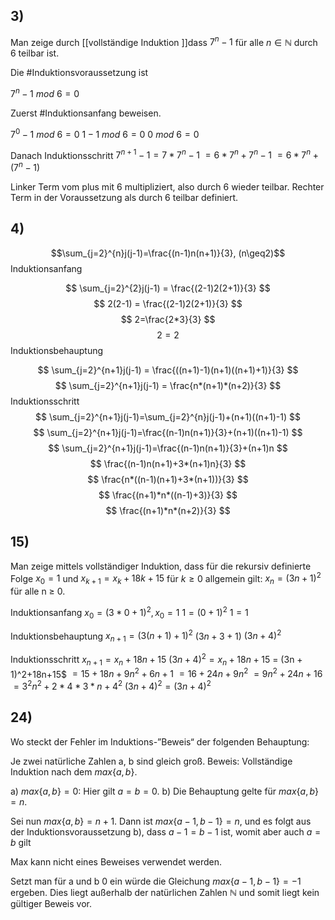 ## 3)

Man zeige durch [[vollständige Induktion ]]dass $7^n − 1$ für alle $n \in \mathbb{N}$ durch 6 teilbar ist.

Die #Induktionsvoraussetzung ist 

$7^n-1 ~mod~6=0$

Zuerst #Induktionsanfang beweisen.

$7^0-1 ~mod~ 6 = 0$
$1-1 ~mod~6=0$
$0 ~mod~6=0$

Danach Induktionsschritt
$7^{n+1}-1=7*7^n-1$
$= 6*7^n+7^n-1$
$=6*7^n+(7^n-1)$

Linker Term vom plus mit 6 multipliziert, also durch 6 wieder teilbar. Rechter Term in der Voraussetzung als durch 6 teilbar definiert.

## 4) 
$$\sum_{j=2}^{n}j(j-1)=\frac{(n-1)n(n+1)}{3}, (n\geq2)$$
Induktionsanfang

$$
\sum_{j=2}^{2}j(j-1) = \frac{(2-1)2(2+1)}{3}
$$
$$
2(2-1) = \frac{(2-1)2(2+1)}{3}
$$
$$
2=\frac{2*3}{3}
$$
$$
2=2
$$
Induktionsbehauptung

$$
\sum_{j=2}^{n+1}j(j-1) = \frac{((n+1)-1)(n+1)((n+1)+1)}{3}
$$
$$
\sum_{j=2}^{n+1}j(j-1) = \frac{n*(n+1)*(n+2)}{3}
$$
Induktionsschritt
$$
\sum_{j=2}^{n+1}j(j-1)=\sum_{j=2}^{n}j(j-1)+(n+1)((n+1)-1)
$$
$$
\sum_{j=2}^{n+1}j(j-1)=\frac{(n-1)n(n+1)}{3}+(n+1)((n+1)-1)
$$
$$
\sum_{j=2}^{n+1}j(j-1)=\frac{(n-1)n(n+1)}{3}+(n+1)n
$$
$$
\frac{(n-1)n(n+1)+3*(n+1)n}{3}
$$
$$
\frac{n*((n-1)(n+1)+3*(n+1))}{3}
$$
$$
\frac{(n+1)*n*((n-1)+3)}{3}
$$
$$
\frac{(n+1)*n*(n+2)}{3}
$$
## 15)
Man zeige mittels vollständiger Induktion, dass für die rekursiv definierte Folge $x_{0} = 1$ und $x_{k+1}= x_{k} + 18k + 15$ für $k \geq 0$ allgemein gilt: $x_{n} = (3n + 1)^2$ für alle n ≥ 0.

Induktionsanfang
$x_{0}=(3*0+1)^2, x_{0} =1$
$1 = (0+1)^2$
$1=1$

Induktionsbehauptung
$x_{n+1}=(3(n+1)+1)^2$
$(3n+3+1)$
$(3n+4)^2$

Induktionsschritt
$x_{n+1}=x_{n}+18n+15$
$(3n+4)^2 = x_{n}+18n+15$
 = (3n + 1)^2+18n+15$
$=15+18n+9n^2+6n+1$
$=16+24n+9n^2$
$=9n^2+24n+16$
$=3^2n^2+2*4*3*n+4^2$
$(3n+4)^2=(3n+4)^2$


## 24) 
Wo steckt der Fehler im Induktions-”Beweis“ der folgenden Behauptung:

Je zwei natürliche Zahlen a, b sind gleich groß.
Beweis: Vollständige Induktion nach dem $max\{a, b\}$.

a) $max\{a, b\} = 0$: Hier gilt $a = b = 0$.
b) Die Behauptung gelte für $max\{a, b\} = n$.

Sei nun $max\{a, b\} = n + 1$. Dann ist $max\{a − 1, b − 1\} = n$, und es folgt aus der  Induktionsvoraussetzung b), dass $a − 1 = b − 1$ ist, womit aber auch $a = b$ gilt

Max kann nicht eines Beweises verwendet werden.

Setzt man für a und b 0 ein würde die Gleichung $max\{a-1,b-1\}=-1$ ergeben. Dies liegt außerhalb der natürlichen Zahlen $\mathbb{N}$ und somit liegt kein gültiger Beweis vor.